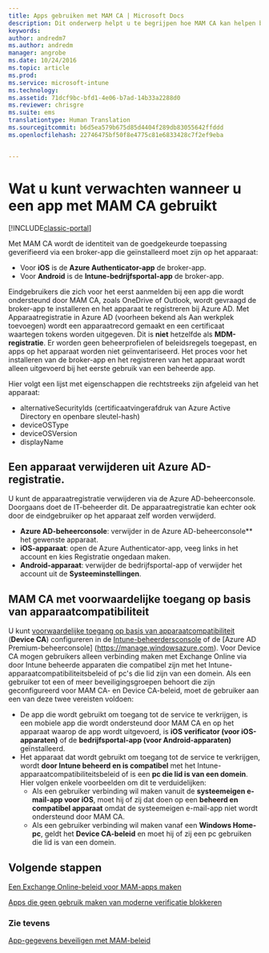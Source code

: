 ```yaml
---
title: Apps gebruiken met MAM CA | Microsoft Docs
description: Dit onderwerp helpt u te begrijpen hoe MAM CA kan helpen bij het beheren van welke apps toegang hebben tot O365-services.
keywords: 
author: andredm7
ms.author: andredm
manager: angrobe
ms.date: 10/24/2016
ms.topic: article
ms.prod: 
ms.service: microsoft-intune
ms.technology: 
ms.assetid: 71dcf9bc-bfd1-4e06-b7ad-14b33a2288d0
ms.reviewer: chrisgre
ms.suite: ems
translationtype: Human Translation
ms.sourcegitcommit: b6d5ea579b675d85d4404f289db83055642ffddd
ms.openlocfilehash: 22746475bf50f8e4775c81e6833428c7f2ef9eba


---
```

# <a name="what-to-expect-when-using-an-app-with-mam-ca"></a>Wat u kunt verwachten wanneer u een app met MAM CA gebruikt

[!INCLUDE[classic-portal](../includes/classic-portal.md)]

Met MAM CA wordt de identiteit van de goedgekeurde toepassing geverifieerd via een broker-app die geïnstalleerd moet zijn op het apparaat:
*  Voor **iOS** is de **Azure Authenticator-app** de broker-app.
* Voor **Android** is de **Intune-bedrijfsportal-app** de broker-app. 

Eindgebruikers die zich voor het eerst aanmelden bij een app die wordt ondersteund door MAM CA, zoals OneDrive of Outlook, wordt gevraagd de broker-app te installeren en het apparaat te registreren bij Azure AD. Met Apparaatregistratie in Azure AD (voorheen bekend als Aan werkplek toevoegen) wordt een apparaatrecord gemaakt en een certificaat waartegen tokens worden uitgegeven.  Dit is **niet** hetzelfde als **MDM-registratie**. Er worden geen beheerprofielen of beleidsregels toegepast, en apps op het apparaat worden niet geïnventariseerd.  Het proces voor het installeren van de broker-app en het registreren van het apparaat wordt alleen uitgevoerd bij het eerste gebruik van een beheerde app.

Hier volgt een lijst met eigenschappen die rechtstreeks zijn afgeleid van het apparaat:

* alternativeSecurityIds (certificaatvingerafdruk van Azure Active Directory en openbare sleutel-hash)
* deviceOSType
* deviceOSVersion
* displayName

## <a name="to-remove-a-device-from-azure-ad-registration"></a>Een apparaat verwijderen uit Azure AD-registratie.
U kunt de apparaatregistratie verwijderen via de Azure AD-beheerconsole. Doorgaans doet de IT-beheerder dit.  De apparaatregistratie kan echter ook door de eindgebruiker op het apparaat zelf worden verwijderd.

* **Azure AD-beheerconsole**: verwijder in de Azure AD-beheerconsole** het gewenste apparaat.
* **iOS-apparaat**: open de Azure Authenticator-app, veeg links in het account en kies Registratie ongedaan maken.  
* **Android-apparaat**: verwijder de bedrijfsportal-app of verwijder het account uit de **Systeeminstellingen**.



## <a name="mam-ca-with-conditional-access-based-on-device-compliance"></a>MAM CA met voorwaardelijke toegang op basis van apparaatcompatibiliteit  

U kunt [voorwaardelijke toegang op basis van apparaatcompatibiliteit](restrict-access-to-email-and-o365-services-with-microsoft-intune.md) (**Device CA**) configureren in de [Intune-beheerdersconsole](https://manage.microsoft.com) of de [Azure AD Premium-beheerconsole] (https://manage.windowsazure.com). Voor Device CA mogen gebruikers alleen verbinding maken met Exchange Online via door Intune beheerde apparaten die compatibel zijn met het Intune-apparaatcompatibiliteitsbeleid of pc's die lid zijn van een domein.  Als een gebruiker tot een of meer beveiligingsgroepen behoort die zijn geconfigureerd voor MAM CA- en Device CA-beleid, moet de gebruiker aan een van deze twee vereisten voldoen:
* De app die wordt gebruikt om toegang tot de service te verkrijgen, is een mobiele app die wordt ondersteund door MAM CA en op het apparaat waarop de app wordt uitgevoerd, is **iOS verificator (voor iOS-apparaten)** of de **bedrijfsportal-app (voor Android-apparaten)** geïnstalleerd.
* Het apparaat dat wordt gebruikt om toegang tot de service te verkrijgen, wordt **door Intune beheerd en is compatibel** met het Intune-apparaatcompatibiliteitsbeleid of is een **pc die lid is van een domein**.  Hier volgen enkele voorbeelden om dit te verduidelijken:
  * Als een gebruiker verbinding wil maken vanuit de **systeemeigen e-mail-app voor iOS**, moet hij of zij dat doen op een **beheerd en compatibel apparaat** omdat de systeemeigen e-mail-app niet wordt ondersteund door MAM CA.
  * Als een gebruiker verbinding wil maken vanaf een **Windows Home-pc**, geldt het **Device CA-beleid** en moet hij of zij een pc gebruiken die lid is van een domein.




## <a name="next-steps"></a>Volgende stappen
[Een Exchange Online-beleid voor MAM-apps maken](mam-ca-for-exchange-online.md)

[Apps die geen gebruik maken van moderne verificatie blokkeren](block-apps-with-no-modern-authentication.md)

### <a name="see-also"></a>Zie tevens

[App-gegevens beveiligen met MAM-beleid](protect-app-data-using-mobile-app-management-policies-with-microsoft-intune.md)



<!--HONumber=Dec16_HO2-->


